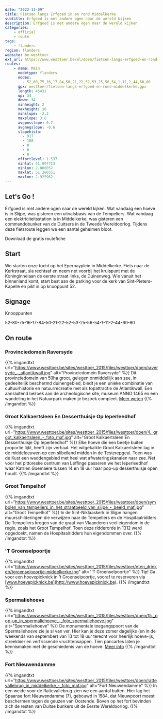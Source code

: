 ```yaml
---
date: "2022-11-09"
title: Fietsen langs Erfgoed in en rond Middelkerke
subtitle: Erfgoed is met andere ogen naar de wereld kijken
description: Erfgoed is met andere ogen naar de wereld kijken
categories:
    - official
    - route
tags:
    - flanders
region: flanders
website: be.westtoer
ext_url: https://www.westtoer.be/nl/doen/fietsen-langs-erfgoed-en-rond-middelkerke
routes:
    - name: Main
      nodetype: flanders
      nodes:
        - 52,80,75,16,17,84,50,21,22,52,53,25,56,54,1,11,2,44,60,80
      gpx: westtoer/fietsen-langs-erfgoed-en-rond-middelkerke.gpx
      length: 45432
      up: 34
      down: 34
      minheight: 2
      maxheight: 10
      minslope: -2.2
      maxslope: 3.8
      avgposslope: 0.7
      avgnegslope: -0.6
      slopehisto:
        - 917
        - 188
        - 0
        - 0
        - 0
      effortlevel: 1.537
      minlat: 51.097713
      minlon: 2.800057
      maxlat: 51.200551
      maxlon: 2.925962
---
```


## Let's Go ! 

Erfgoed is met andere ogen naar de wereld kijken. Wat vandaag een hoeve is in Slijpe, was gisteren een uitvalsbasis van de Tempeliers. Wat vandaag een elektriciteitsstation is in Middelkerke, was gisteren een commandobunker van de Duitsers in de Tweede Wereldoorlog. Tijdens deze fietsroute leggen we een aantal geheimen bloot.

Download de gratis routefiche

## Start

We starten onze tocht op het Epernayplein in Middelkerke. Fiets naar de Kerkstraat, sla rechtsaf en neem net voorbij het kruispunt met de Koninginnelaan de eerste straat links, de Duinenweg. Wie vanuit het binnenland komt, start best aan de parking voor de kerk van Sint-Pieters-Kapelle en pikt in op knooppunt 52.

## Signage

Knooppunten 

52-80-75-16-17-84-50-21-22-52-53-25-56-54-1-11-2-44-60-80

## On route

### Provinciedomein Raversyde

{{% imgandtxt url="https://www.westtoer.be/sites/westtoer_2015/files/westtoer/doen/raversyde_-_atlantikwall.jpg" alt="Provinciedomein Raversyde" %}}
Dit provinciedomein van 50ha groot, gelegen onmiddellijk aan zee, in gedeeltelijk beschermd duinengebied, biedt je een unieke combinatie van cultuurhistorie en natuurrecreatie met als topattractie de Atlantikwall. Een aansluitend bezoek aan de archeologische site, museum ANNO 1465 en een wandeling in het Natuurpark maken je bezoek compleet.
[Meer weten](/nl/doen/provinciedomein-atlantikwall-raversyde)
{{% /imgandtxt %}}

### Groot Kalkaertsleen En Desserthuisje Op Ieperleedhof

{{% imgandtxt url="https://www.westtoer.be/sites/westtoer_2015/files/westtoer/doen/4._groot_kalkaertsleen_-_foto_maf.jpg" alt="Groot Kalkaertsleen En Desserthuisje Op Ieperleedhof" %}}
Elke hoeve die een beetje buiten proportie lijkt, heeft zijn verhaal. Het witgekalkte Groot Kalkaertsleen lag in de middeleeuwen op een slibeiland midden in de Testerepgeul. Toen was de Kust een waddengebied met heel wat afwateringskanalen naar zee. Net voor het pittoreske centrum van Leffinge passeren we het Ieperleedhof waar Katrien Goemaere tussen 14 en 18 uur haar pop-up desserthuisje open houdt.
{{% /imgandtxt %}}

### Groot Tempelhof

{{% imgandtxt url="https://www.westtoer.be/sites/westtoer_2015/files/westtoer/doen/symbolen_van_tempeliers_in_het_straatbeeld_van_slijpe_-_beeld_maf.jpg" alt="Groot Tempelhof" %}}
In de Sint-Niklaaskerk in Slijpe hangen muurschilderingen die verwijzen naar de Tempeliers en de Hospitaalridders. De Tempeliers kregen van de graaf van Vlaanderen veel eigendom in de regio, zoals het Groot Tempelhof. Toen deze ridderorde in 1312 werd opgedoekt, namen de Hospitaalridders hun eigendommen over.
{{% /imgandtxt %}}

### 'T Groenselpoortje

{{% imgandtxt url="https://www.westtoer.be/sites/westtoer_2015/files/westtoer/eten_drinken/tgroenselpoortje-middelkerke.jpg" alt="'T Groenselpoortje" %}}
Tip! Ga voor een hoevepicknick in ’t Groenselpoortje, vooraf te reserveren via [www.hoevepicknick.be](http://www.hoevepicknick.be).
{{% /imgandtxt %}}

### Spermaliehoeve

{{% imgandtxt url="https://www.westtoer.be/sites/westtoer_2015/files/westtoer/doen/15._pop-up_in_spermaliehoeve_-_foto_spermaliehoeve.jpg" alt="Spermaliehoeve" %}}
De monumentale toegangspoort van de Spermaliehoeve zie je al van ver. Hier kan je deze zomer dagelijks (en in de weekends van september) van 13 tot 18 uur terecht voor heerlijk hoeve-ijs, streekbier en verfrissende vruchtensappen. Tien pancartes laten je kennismaken met de geschiedenis van de hoeve.
[Meer info](/nl/doen/de-spermaliehoeve)
{{% /imgandtxt %}}

### Fort Nieuwendamme

{{% imgandtxt url="https://www.westtoer.be/sites/westtoer_2015/files/westtoer/doen/rattevallebrug_in_middelkerke_-_foto_maf.jpg" alt="Fort Nieuwendamme" %}}
In een weide voor de Rattevallebrug zien we een aantal bulten. Hier lag het Spaanse fort Nieuwendamme (7), gebouwd in 1584, dat Nieuwpoort moest beschermen tegen de geuzen van Oostende. Boven op het fort bevinden zich de resten van Duitse bunkers uit de Eerste Wereldoorlog.
{{% /imgandtxt %}}


